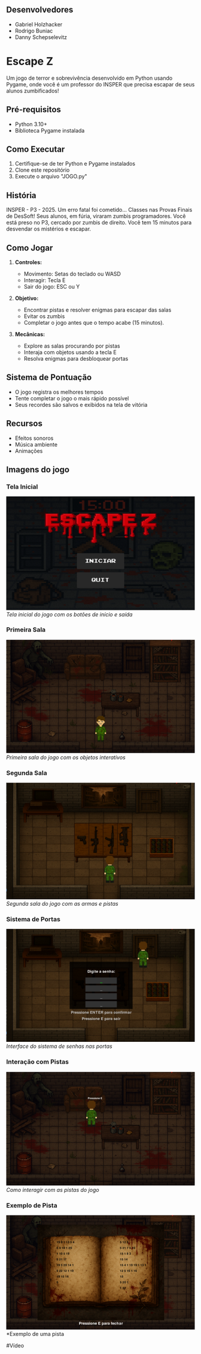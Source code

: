 ## Desenvolvedores

- Gabriel Holzhacker
- Rodrigo Buniac
- Danny Schepselevitz

# Escape Z 

Um jogo de terror e sobrevivência desenvolvido em Python usando Pygame, onde você é um professor do INSPER que precisa escapar de seus alunos zumbificados!

##  Pré-requisitos

- Python 3.10+
- Biblioteca Pygame instalada

## Como Executar

1. Certifique-se de ter Python e Pygame instalados
2. Clone este repositório
3. Execute o arquivo "JOGO.py"

##  História

INSPER - P3 - 2025. Um erro fatal foi cometido... Classes nas Provas Finais de DesSoft! Seus alunos, em fúria, viraram zumbis programadores. Você está preso no P3, cercado por zumbis de direito. Você tem 15 minutos para desvendar os mistérios e escapar.

## Como Jogar

1. **Controles:**
   - Movimento: Setas do teclado ou WASD
   - Interagir: Tecla E
   - Sair do jogo: ESC ou Y

2. **Objetivo:**
   - Encontrar pistas e resolver enigmas para escapar das salas
   - Evitar os zumbis
   - Completar o jogo antes que o tempo acabe (15 minutos). 

3. **Mecânicas:**
   - Explore as salas procurando por pistas
   - Interaja com objetos usando a tecla E
   - Resolva enigmas para desbloquear portas

## Sistema de Pontuação

- O jogo registra os melhores tempos
- Tente completar o jogo o mais rápido possível
- Seus recordes são salvos e exibidos na tela de vitória

## Recursos

- Efeitos sonoros 
- Música ambiente
- Animações 

## Imagens do jogo

### Tela Inicial
![Tela Inicial](ativos/imgs/ReadMe_Tela.png)
*Tela inicial do jogo com os botões de início e saída*

### Primeira Sala
![Primeira Sala](ativos/imgs/ReadMe_Sala1.png)
*Primeira sala do jogo com os objetos interativos*

### Segunda Sala
![Segunda Sala](ativos/imgs/ReadMe_Sala2.png)
*Segunda sala do jogo com as armas e pistas*

### Sistema de Portas
![Sistema de Portas](ativos/imgs/ReadMe_Porta.png)
*Interface do sistema de senhas nas portas*

### Interação com Pistas
![Interação com Pistas](ativos/imgs/ReadMe_InteractPista.png)
*Como interagir com as pistas do jogo*

### Exemplo de Pista
![Exemplo de Pista](ativos/imgs/ReadMe_Exemplo.png)
*Exemplo de uma pista

#Vídeo